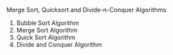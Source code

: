 Merge Sort, Quicksort and Divide-n-Conquer Algorithms

1) Bubble Sort Algorithm
2) Merge Sort Algorithm
3) Quick Sort Algorithm
4) Divide and Conquer Algorithm
